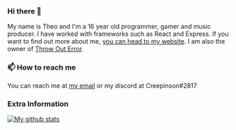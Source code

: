 ### Hi there 👋
My name is Theo and I'm a 16 year old programmer, gamer and music producer. 
I have worked with frameworks such as React and Express.
If you want to find out more about me, [you can head to my website](https://theoparis.com/about).
I am also the owner of [Throw Out Error](https://toes.tech).

### 📫 How to reach me 
You can reach me at [my email](mailto:theo@throw-out-error.dev) or my discord at Creepinson#2817

### Extra Information
[![My github stats](https://github-readme-stats.vercel.app/api?username=creepinson)](https://github.com/anuraghazra/github-readme-stats)
